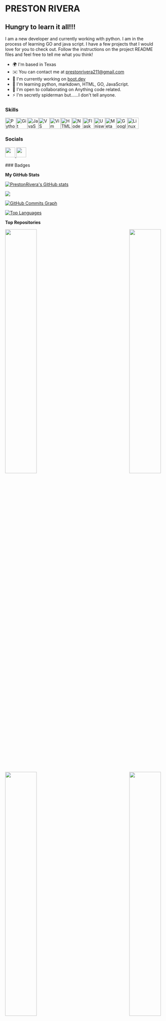 PRESTON RIVERA
==============================

Hungry to learn it all!!!
--------------------------------------------------------------------------

I am a new developer and currently working with python. I am in the process of learning GO and java script. I have a few projects that I would love for you to check out. Follow the instructions on the project README files and feel free to tell me what you think! 

* 🌍  I'm based in Texas
* ✉️  You can contact me at [prestonrivera211@gmail.com](mailto:prestonrivera211@gmail.com)
* 🚀  I'm currently working on [boot.dev](http://www.boot.dev/u/vastwealth55)
* 🧠  I'm learning python, markdown, HTML, GO, JavaScript.
* 🤝  I'm open to collaborating on Anything code related.
* ⚡  I'm secretly spiderman but......I don't tell anyone.

### Skills

<p align="left">
<a href="https://www.python.org/" target="_blank" rel="noreferrer"><img src="https://raw.githubusercontent.com/danielcranney/readme-generator/main/public/icons/skills/python-colored.svg" width="36" height="36" alt="Python" /></a><a href="https://git-scm.com/" target="_blank" rel="noreferrer"><img src="https://raw.githubusercontent.com/danielcranney/readme-generator/main/public/icons/skills/git-colored.svg" width="36" height="36" alt="Git" /></a><a href="https://developer.mozilla.org/en-US/docs/Web/JavaScript" target="_blank" rel="noreferrer"><img src="https://raw.githubusercontent.com/danielcranney/readme-generator/main/public/icons/skills/javascript-colored.svg" width="36" height="36" alt="JavaScript" /></a><a href="https://code.visualstudio.com/" target="_blank" rel="noreferrer"><img src="https://raw.githubusercontent.com/danielcranney/readme-generator/main/public/icons/skills/visualstudiocode.svg" width="36" height="36" alt="VS Code" /></a><a href="https://www.vim.org/" target="_blank" rel="noreferrer"><img src="https://raw.githubusercontent.com/danielcranney/readme-generator/main/public/icons/skills/vim.svg" width="36" height="36" alt="Vim" /></a><a href="https://developer.mozilla.org/en-US/docs/Glossary/HTML5" target="_blank" rel="noreferrer"><img src="https://raw.githubusercontent.com/danielcranney/readme-generator/main/public/icons/skills/html5-colored.svg" width="36" height="36" alt="HTML5" /></a><a href="https://nodejs.org/en/" target="_blank" rel="noreferrer"><img src="https://raw.githubusercontent.com/danielcranney/readme-generator/main/public/icons/skills/nodejs-colored.svg" width="36" height="36" alt="NodeJS" /></a><a href="https://flask.palletsprojects.com/en/2.0.x/" target="_blank" rel="noreferrer"><img src="https://raw.githubusercontent.com/danielcranney/readme-generator/main/public/icons/skills/flask-colored.svg" width="36" height="36" alt="Flask" /></a><a href="https://uniswap.org/" target="_blank" rel="noreferrer"><img src="https://raw.githubusercontent.com/danielcranney/readme-generator/main/public/icons/skills/uniswap-colored.svg" width="36" height="36" alt="Uniswap" /></a><a href="https://metamask.io/" target="_blank" rel="noreferrer"><img src="https://raw.githubusercontent.com/danielcranney/readme-generator/main/public/icons/skills/metamask-colored.svg" width="36" height="36" alt="MetaMask" /></a><a href="https://cloud.google.com/" target="_blank" rel="noreferrer"><img src="https://raw.githubusercontent.com/danielcranney/readme-generator/main/public/icons/skills/googlecloud-colored.svg" width="36" height="36" alt="Google Cloud" /></a><a href="https://www.linux.org" target="_blank" rel="noreferrer"><img src="https://raw.githubusercontent.com/danielcranney/readme-generator/main/public/icons/skills/linux-colored.svg" width="36" height="36" alt="Linux" /></a>
</p>

### Socials

<p align="left"> <a href="https://www.github.com/PrestonRivera" target="_blank" rel="noreferrer"> <picture> <source media="(prefers-color-scheme: dark)" srcset="https://raw.githubusercontent.com/danielcranney/readme-generator/main/public/icons/socials/github-dark.svg" /> <source media="(prefers-color-scheme: light)" srcset="https://raw.githubusercontent.com/danielcranney/readme-generator/main/public/icons/socials/github.svg" /> <img src="https://raw.githubusercontent.com/danielcranney/readme-generator/main/public/icons/socials/github.svg" width="32" height="32" /> </picture> </a> <a href="https://www.linkedin.com/in/preston-rivera-485926319" target="_blank" rel="noreferrer"> <picture> <source media="(prefers-color-scheme: dark)" srcset="https://raw.githubusercontent.com/danielcranney/readme-generator/main/public/icons/socials/linkedin-dark.svg" /> <source media="(prefers-color-scheme: light)" srcset="https://raw.githubusercontent.com/danielcranney/readme-generator/main/public/icons/socials/linkedin.svg" /> <img src="https://raw.githubusercontent.com/danielcranney/readme-generator/main/public/icons/socials/linkedin.svg" width="32" height="32" /> </picture> </a></p>
### Badges

<b>My GitHub Stats</b>

<a href="http://www.github.com/PrestonRivera"><img src="https://github-readme-stats.vercel.app/api?username=PrestonRivera&show_icons=true&hide=issues,&count_private=true&title_color=f97316&text_color=14b8a6&icon_color=f97316&bg_color=0f172a&hide_border=true&show_icons=true" alt="PrestonRivera's GitHub stats" /></a>

<a href="http://www.github.com/PrestonRivera"><img src="https://github-readme-streak-stats.herokuapp.com/?user=PrestonRivera&stroke=14b8a6&background=0f172a&ring=f97316&fire=f97316&currStreakNum=14b8a6&currStreakLabel=f97316&sideNums=14b8a6&sideLabels=14b8a6&dates=14b8a6&hide_border=true" /></a>

<a href="http://www.github.com/PrestonRivera"><img src="https://github-readme-activity-graph.cyclic.app/graph?username=PrestonRivera&bg_color=0f172a&color=14b8a6&line=f97316&point=14b8a6&area_color=0f172a&area=true&hide_border=true&custom_title=GitHub%20Commits%20Graph" alt="GitHub Commits Graph" /></a>

<a href="https://github.com/PrestonRivera" align="left"><img src="https://github-readme-stats.vercel.app/api/top-langs/?username=PrestonRivera&langs_count=10&title_color=f97316&text_color=14b8a6&icon_color=f97316&bg_color=0f172a&hide_border=true&locale=en&custom_title=Top%20%Languages" alt="Top Languages" /></a>

<b>Top Repositories</b>

<div width="100%" align="center"><a href="https://github.com/PrestonRivera/static_site_gen" align="left"><img align="left" width="45%" src="https://github-readme-stats.vercel.app/api/pin/?username=PrestonRivera&repo=static_site_gen&title_color=f97316&text_color=14b8a6&icon_color=f97316&bg_color=0f172a&hide_border=true&locale=en" /></a><a href="https://github.com/PrestonRivera/asteroids_game" align="right"><img align="right" width="45%" src="https://github-readme-stats.vercel.app/api/pin/?username=PrestonRivera&repo=asteroids_game&title_color=f97316&text_color=14b8a6&icon_color=f97316&bg_color=0f172a&hide_border=true&locale=en" /></a></div><br /><br /><br /><br /><br /><br /><br />

<br /><br /><br /><br /><br />

<div width="100%" align="center"><a href="https://github.com/PrestonRivera/maze_solver" align="left"><img align="left" width="45%" src="https://github-readme-stats.vercel.app/api/pin/?username=PrestonRivera&repo=maze_solver&title_color=f97316&text_color=14b8a6&icon_color=f97316&bg_color=0f172a&hide_border=true&locale=en" /></a><a href="https://github.com/PrestonRivera/Blackjack" align="right"><img align="right" width="45%" src="https://github-readme-stats.vercel.app/api/pin/?username=PrestonRivera&repo=Blackjack&title_color=f97316&text_color=14b8a6&icon_color=f97316&bg_color=0f172a&hide_border=true&locale=en" /></a></div>
